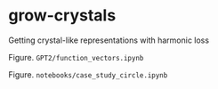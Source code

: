 # grow-crystals
Getting crystal-like representations with harmonic loss


Figure. ``GPT2/function_vectors.ipynb``

Figure. ``notebooks/case_study_circle.ipynb``